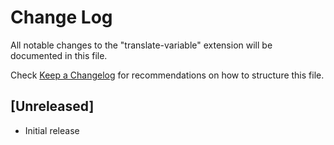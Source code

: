 # Change Log

All notable changes to the "translate-variable" extension will be documented in this file.

Check [Keep a Changelog](http://keepachangelog.com/) for recommendations on how to structure this file.

## [Unreleased]

- Initial release